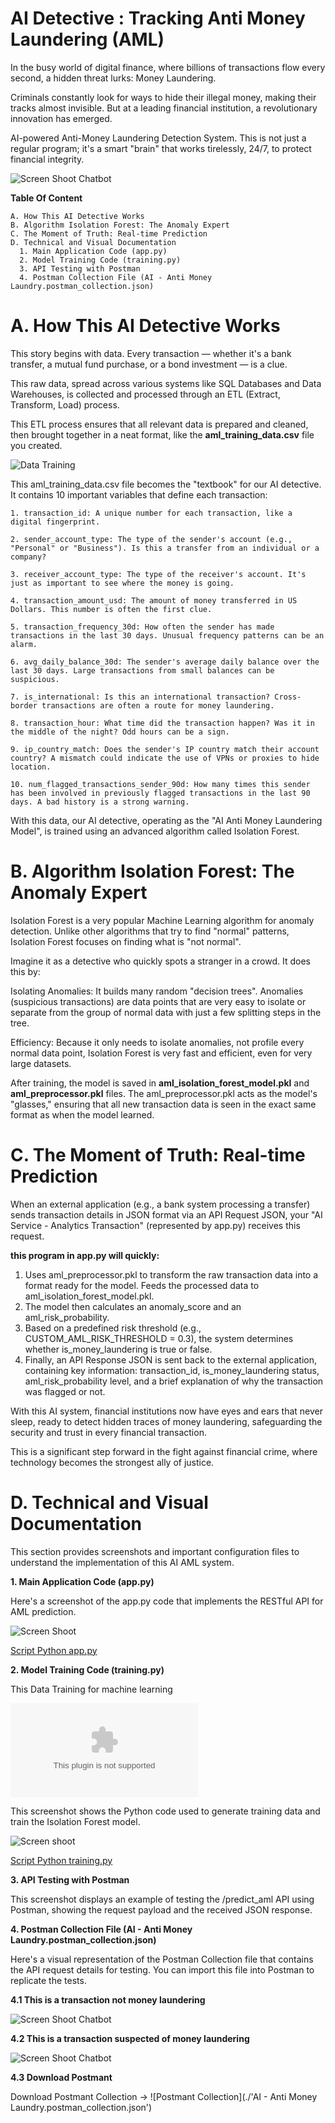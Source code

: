 # AI Detective : Tracking Anti Money Laundering (AML)

In the busy world of digital finance, where billions of transactions flow every second, a hidden threat lurks: Money Laundering. 

Criminals constantly look for ways to hide their illegal money, making their tracks almost invisible.
But at a leading financial institution, a revolutionary innovation has emerged.

AI-powered Anti-Money Laundering Detection System. This is not just a regular program; it's a smart "brain" that works tirelessly, 24/7, to protect financial integrity.

![Screen Shoot Chatbot](./design/architecture.png)

**Table Of Content** 

    A. How This AI Detective Works
    B. Algorithm Isolation Forest: The Anomaly Expert
    C. The Moment of Truth: Real-time Prediction
    D. Technical and Visual Documentation
      1. Main Application Code (app.py)
      2. Model Training Code (training.py)
      3. API Testing with Postman 
      4. Postman Collection File (AI - Anti Money Laundry.postman_collection.json)

# A. How This AI Detective Works

This story begins with data. Every transaction — whether it's a bank transfer, a mutual fund purchase, or a bond investment — is a clue. 

This raw data, spread across various systems like SQL Databases and Data Warehouses, is collected and processed through an ETL (Extract, Transform, Load) process. 

This ETL process ensures that all relevant data is prepared and cleaned, then brought together in a neat format, like the **aml_training_data.csv** file you created.

![Data Training](./ss/data-training.jpg)

This aml_training_data.csv file becomes the "textbook" for our AI detective. It contains 10 important variables that define each transaction:
    
    1. transaction_id: A unique number for each transaction, like a digital fingerprint.
    
    2. sender_account_type: The type of the sender's account (e.g., "Personal" or "Business"). Is this a transfer from an individual or a company?
    
    3. receiver_account_type: The type of the receiver's account. It's just as important to see where the money is going.
    
    4. transaction_amount_usd: The amount of money transferred in US Dollars. This number is often the first clue.
    
    5. transaction_frequency_30d: How often the sender has made transactions in the last 30 days. Unusual frequency patterns can be an alarm.
    
    6. avg_daily_balance_30d: The sender's average daily balance over the last 30 days. Large transactions from small balances can be suspicious.
    
    7. is_international: Is this an international transaction? Cross-border transactions are often a route for money laundering.
    
    8. transaction_hour: What time did the transaction happen? Was it in the middle of the night? Odd hours can be a sign.
    
    9. ip_country_match: Does the sender's IP country match their account country? A mismatch could indicate the use of VPNs or proxies to hide location.
    
    10. num_flagged_transactions_sender_90d: How many times this sender has been involved in previously flagged transactions in the last 90 days. A bad history is a strong warning.

With this data, our AI detective, operating as the "AI Anti Money Laundering Model", is trained using an advanced algorithm called Isolation Forest.

# B. Algorithm Isolation Forest: The Anomaly Expert

Isolation Forest is a very popular Machine Learning algorithm for anomaly detection. Unlike other algorithms that try to find "normal" patterns, Isolation Forest focuses on finding what is "not normal". 

Imagine it as a detective who quickly spots a stranger in a crowd. It does this by:

Isolating Anomalies: It builds many random "decision trees". Anomalies (suspicious transactions) are data points that are very easy to isolate or separate from the group of normal data with just a few splitting steps in the tree.

Efficiency: Because it only needs to isolate anomalies, not profile every normal data point, Isolation Forest is very fast and efficient, even for very large datasets.

After training, the model is saved in **aml_isolation_forest_model.pkl** and **aml_preprocessor.pkl** files. The aml_preprocessor.pkl acts as the model's "glasses," ensuring that all new transaction data is seen in the exact same format as when the model learned.

# C. The Moment of Truth: Real-time Prediction

When an external application (e.g., a bank system processing a transfer) sends transaction details in JSON format via an API Request JSON, your "AI Service - Analytics Transaction" (represented by app.py) receives this request.

**this program in app.py will quickly:**  
  1. Uses aml_preprocessor.pkl to transform the raw transaction data into a format ready for the model.    Feeds the processed data to aml_isolation_forest_model.pkl.
  2. The model then calculates an anomaly_score and an aml_risk_probability.
  3. Based on a predefined risk threshold (e.g., CUSTOM_AML_RISK_THRESHOLD = 0.3), the system determines whether is_money_laundering is true or false.
  4. Finally, an API Response JSON is sent back to the external application, containing key information: transaction_id, is_money_laundering status, aml_risk_probability level, and a brief explanation of why the transaction was flagged or not.

With this AI system, financial institutions now have eyes and ears that never sleep, ready to detect hidden traces of money laundering, safeguarding the security and trust in every financial transaction. 

This is a significant step forward in the fight against financial crime, where technology becomes the strongest ally of justice.

# D. Technical and Visual Documentation

This section provides screenshots and important configuration files to understand the implementation of this AI AML system.

**1. Main Application Code (app.py)**

Here's a screenshot of the app.py code that implements the RESTful API for AML prediction.

![Screen Shoot](./ss/2.jpg)

[Script Python app.py](./app.py)

**2. Model Training Code (training.py)**

This Data Training for machine learning 

![Data Training](./aml_training_data.csv)

This screenshot shows the Python code used to generate training data and train the Isolation Forest model.

![Screen shoot](./ss/1.jpg)

[Script Python training.py](./training.py)

**3. API Testing with Postman**

This screenshot displays an example of testing the /predict_aml API using Postman, showing the request payload and the received JSON response.

**4. Postman Collection File (AI - Anti Money Laundry.postman_collection.json)** 

Here's a visual representation of the Postman Collection file that contains the API request details for testing. You can import this file into Postman to replicate the tests.

**4.1 This is a transaction  not money laundering**

![Screen Shoot Chatbot](./ss/negatif-aml.jpg)

**4.2 This is a transaction suspected  of money laundering**

![Screen Shoot Chatbot](./ss/positif-aml.jpg)

**4.3 Download Postmant**

Download Postmant Collection -> ![Postmant Collection](./'AI - Anti Money Laundry.postman_collection.json')
